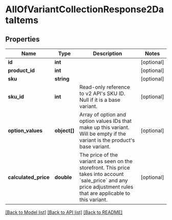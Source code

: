 # AllOfVariantCollectionResponse2DataItems

## Properties
Name | Type | Description | Notes
------------ | ------------- | ------------- | -------------
**id** | **int** |  | [optional] 
**product_id** | **int** |  | [optional] 
**sku** | **string** |  | [optional] 
**sku_id** | **int** | Read-only reference to v2 API&#x27;s SKU ID. Null if it is a base variant. | [optional] 
**option_values** | **object[]** | Array of option and option values IDs that make up this variant. Will be empty if the variant is the product&#x27;s base variant. | [optional] 
**calculated_price** | **double** | The price of the variant as seen on the storefront. This price takes into account &#x60;sale_price&#x60; and any price adjustment rules that are applicable to this variant. | [optional] 

[[Back to Model list]](../../README.md#documentation-for-models) [[Back to API list]](../../README.md#documentation-for-api-endpoints) [[Back to README]](../../README.md)

